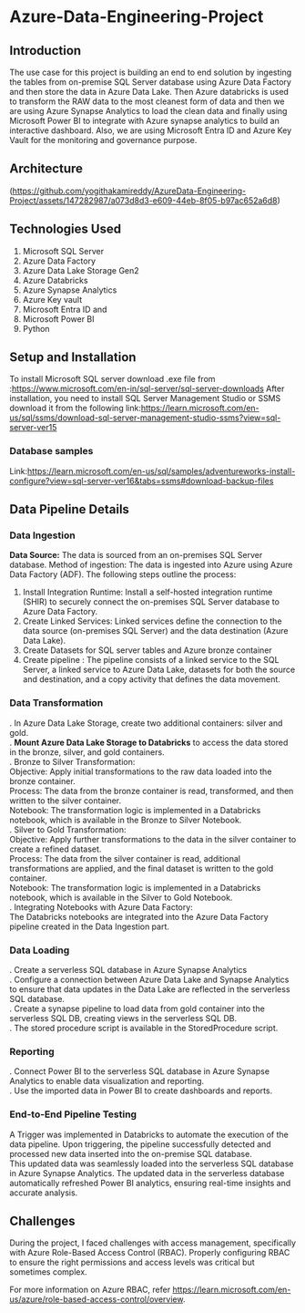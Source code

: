# Azure-Data-Engineering-Project
## Introduction
The use case for this project is building an end to end solution by ingesting the tables from on-premise SQL Server database using Azure Data Factory and then store the data in Azure Data Lake. Then Azure databricks is used to transform the RAW data to the most cleanest form of data and then we are using Azure Synapse Analytics to load the clean data and finally using Microsoft Power BI to integrate with Azure synapse analytics to build an interactive dashboard. Also, we are using Microsoft Entra ID and Azure Key Vault for the monitoring and governance purpose. 
## Architecture
(https://github.com/yogithakamireddy/AzureData-Engineering-Project/assets/147282987/a073d8d3-e609-44eb-8f05-b97ac652a6d8)
## Technologies Used
1. Microsoft SQL Server
2. Azure Data Factory
3. Azure Data Lake Storage Gen2
4. Azure Databricks
5. Azure Synapse Analytics
6. Azure Key vault
7. Microsoft Entra ID and
8. Microsoft Power BI
9. Python 
## Setup and Installation
To install Microsoft SQL server download .exe file from :https://www.microsoft.com/en-in/sql-server/sql-server-downloads
After installation, you need to install SQL Server Management Studio or SSMS download it from the following 
link:https://learn.microsoft.com/en-us/sql/ssms/download-sql-server-management-studio-ssms?view=sql-server-ver15
### Database samples
Link:https://learn.microsoft.com/en-us/sql/samples/adventureworks-install-configure?view=sql-server-ver16&tabs=ssms#download-backup-files
## Data Pipeline Details
### Data Ingestion
<b>Data Source:</b> The data is sourced from an on-premises SQL Server database.
Method of ingestion: The data is ingested into Azure using Azure Data Factory (ADF). The following steps outline the process:
1. Install Integration Runtime: Install a self-hosted integration runtime (SHIR) to securely connect the on-premises SQL Server database to Azure Data Factory.
2. Create Linked Services: Linked services define the connection to the data source (on-premises SQL Server) and the data destination (Azure Data Lake).
3. Create Datasets for SQL server tables and Azure bronze container
4. Create pipeline : The pipeline consists of a linked service to the SQL Server, a linked service to Azure Data Lake, datasets for both the source and destination, and a copy activity that defines the data movement.
### Data Transformation
. In Azure Data Lake Storage, create two additional containers: silver and gold.</br>
. <b>Mount Azure Data Lake Storage to Databricks</b> to access the data stored in the bronze, silver, and gold containers.</br>
. Bronze to Silver Transformation:</br>
  Objective: Apply initial transformations to the raw data loaded into the bronze container.</br>
  Process: The data from the bronze container is read, transformed, and then written to the silver container.</br>
  Notebook: The transformation logic is implemented in a Databricks notebook, which is available in the Bronze to Silver Notebook.</br>
. Silver to Gold Transformation:</br>
  Objective: Apply further transformations to the data in the silver container to create a refined dataset.</br>
  Process: The data from the silver container is read, additional transformations are applied, and the final dataset is written to the gold container.</br>
  Notebook: The transformation logic is implemented in a Databricks notebook, which is available in the Silver to Gold Notebook.</br> 
. Integrating Notebooks with Azure Data Factory:</br>
  The Databricks notebooks are integrated into the Azure Data Factory pipeline created in the Data Ingestion part.</br>
### Data Loading
. Create a serverless SQL database in Azure Synapse Analytics\
. Configure a connection between Azure Data Lake and Synapse Analytics to ensure that data updates in the Data Lake are reflected in the serverless SQL database.\
. Create a synapse pipeline to load data from gold container into the serverless SQL DB, creating views in the serverless SQL DB.\
. The stored procedure script is available in the StoredProcedure script.
### Reporting
. Connect Power BI to the serverless SQL database in Azure Synapse Analytics to enable data visualization and reporting.\
. Use the imported data in Power BI to create dashboards and reports.
### End-to-End Pipeline Testing
A Trigger was implemented in Databricks to automate the execution of the data pipeline. Upon triggering, the pipeline successfully detected and processed new data inserted into the on-premise SQL database.</br>This updated data was seamlessly loaded into the serverless SQL database in Azure Synapse Analytics. The updated data in the serverless database automatically refreshed Power BI analytics, ensuring real-time insights and accurate analysis.
## Challenges
During the project, I faced challenges with access management, specifically with Azure Role-Based Access Control (RBAC). Properly configuring RBAC to ensure the right permissions and access levels was critical but sometimes complex.

For more information on Azure RBAC, refer https://learn.microsoft.com/en-us/azure/role-based-access-control/overview.
